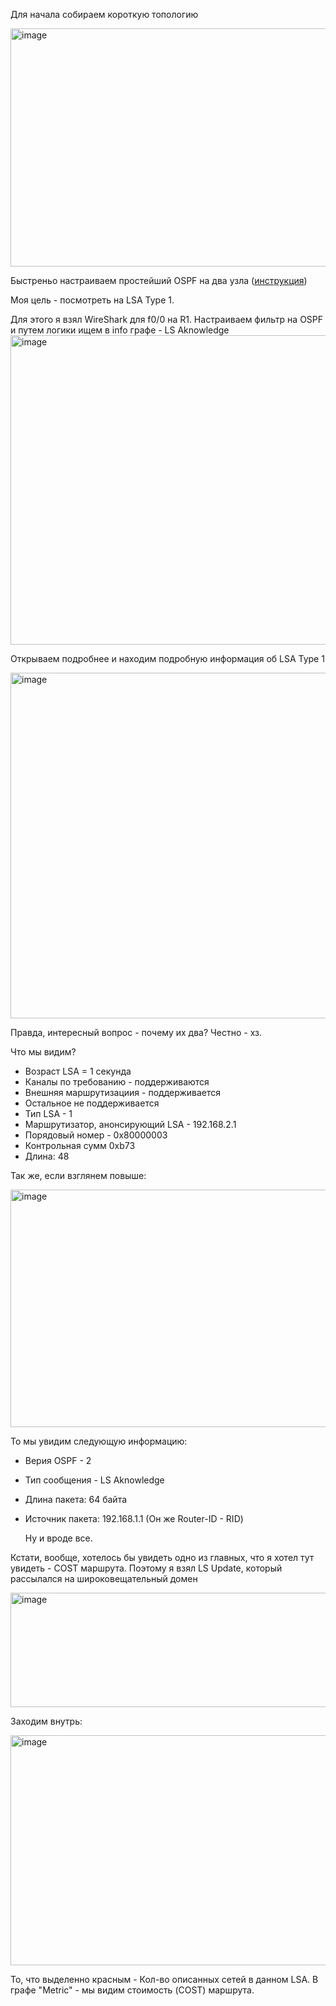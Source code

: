 Для начала собираем короткую топологию

<img width="901" height="381" alt="image" src="https://github.com/user-attachments/assets/a85188f2-992f-4ce4-b770-904841a9d455" />

Быстреньо настраиваем простейший OSPF на два узла ([инструкция](https://github.com/iosif-tihonenkov/net_ing/blob/main/Настройки%20сети/Настройка%20OSPF.md))

Моя цель - посмотреть на LSA Type 1. 

Для этого я взял WireShark для f0/0 на R1. 
Настраиваем фильтр на OSPF и путем логики ищем в info графе - LS Aknowledge
<img width="991" height="495" alt="image" src="https://github.com/user-attachments/assets/e81bfb44-a74b-4bc2-a070-ae5b70b8a64c" />

Открываем подробнее и находим подробную информация об LSA Type 1


<img width="701" height="553" alt="image" src="https://github.com/user-attachments/assets/063fb477-5e27-403f-abf8-09bf2bb22340" />

Правда, интересный вопрос - почему их два? Честно - хз. 

Что мы видим? 
- Возраст LSA = 1 секунда
- Каналы по требованию - поддерживаются
- Внешняя маршрутизациия - поддерживается
- Остальное не поддерживается
- Тип LSA - 1
- Маршрутизатор, анонсирующий LSA - 192.168.2.1
- Порядовый номер - 0x80000003
- Контрольная сумм 0xb73
- Длина: 48

Так же, если взглянем повыше: 

<img width="543" height="380" alt="image" src="https://github.com/user-attachments/assets/591b04be-e6f6-4eb1-9dcc-a6cc63faa86f" />

То мы увидим следующую информацию: 
- Верия OSPF - 2
- Тип сообщения - LS Aknowledge
- Длина пакета: 64 байта
- Источник пакета: 192.168.1.1 (Он же Router-ID -  RID)

  Ну и вроде все. 

Кстати, вообще, хотелось бы увидеть одно из главных, что я хотел тут увидеть - COST маршрута. Поэтому я взял LS Update, который рассылался на широковещательный домен

<img width="669" height="183" alt="image" src="https://github.com/user-attachments/assets/62d9eb17-1901-4b68-bd79-469bbb8aee93" />

Заходим внутрь: 

<img width="617" height="368" alt="image" src="https://github.com/user-attachments/assets/081d059e-e152-4d29-8fcf-b2be331e3f18" />

То, что выделенно красным - Кол-во описанных сетей в данном LSA.
В графе "Metric" - мы видим стоимость (COST) маршрута.

